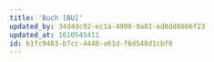 ```yaml
---
title: 'Buch [BU]'
updated_by: 34d4dc92-ec1a-4900-9a81-ed8dd8606f23
updated_at: 1610545411
id: b1fc9483-b7cc-4440-a61d-f6d548d1cbf0
---
```

